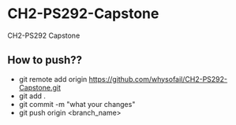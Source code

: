 # CH2-PS292-Capstone
CH2-PS292 Capstone 

## How to push??
- git remote add origin https://github.com/whysofail/CH2-PS292-Capstone.git
- git add .
- git commit -m "what your changes"
- git push origin <branch_name>

